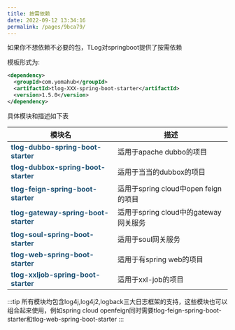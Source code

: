 ```yaml
---
title: 按需依赖
date: 2022-09-12 13:34:16
permalink: /pages/9bca79/
---
```


如果你不想依赖不必要的包，TLog对springboot提供了按需依赖

模板形式为:

```xml
<dependency>
  <groupId>com.yomahub</groupId>
  <artifactId>tlog-XXX-spring-boot-starter</artifactId>
  <version>1.5.0</version>
</dependency>
```



具体模块和描述如下表

| 模块名                                                       | 描述                                  |
| ------------------------------------------------------------ | ------------------------------------- |
| <font color="205375">**tlog-dubbo-spring-boot-starter**</font> | 适用于apache dubbo的项目              |
| <font color="205375">**tlog-dubbox-spring-boot-starter**</font> | 适用于当当的dubbox的项目              |
| <font color="205375">**tlog-feign-spring-boot-starter**</font> | 适用于spring cloud中open feign的项目  |
| <font color="205375">**tlog-gateway-spring-boot-starter**</font> | 适用于spring cloud中的gateway网关服务 |
| <font color="205375">**tlog-soul-spring-boot-starter**</font> | 适用于soul网关服务                    |
| <font color="205375">**tlog-web-spring-boot-starter**</font> | 适用于有spring web的项目              |
| <font color="205375">**tlog-xxljob-spring-boot-starter**</font> | 适用于xxl-job的项目                   |


:::tip
所有模块均包含log4j,log4j2,logback三大日志框架的支持，这些模块也可以组合起来使用，例如spring cloud openfeign同时需要tlog-feign-spring-boot-starter和tlog-web-spring-boot-starter
:::